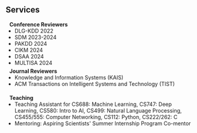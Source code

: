 ## Services

<h4 style="margin:0 10px 0;">Conference Reviewers</h4>

<ul style="margin:0 0 5px;">
  <li>DLG-KDD 2022</li>
  <li>SDM 2023-2024</li>
  <li>PAKDD 2024</li>
  <li>CIKM 2024</li>
  <li>DSAA 2024</li>
  <li>MULTISA 2024</li>
</ul>

<h4 style="margin:0 10px 0;">Journal Reviewers</h4>

<ul style="margin:0 0 20px;">
  <li>Knowledge and Information Systems (KAIS)</li>
  <li>ACM Transactions on Intelligent Systems and Technology (TIST)</li>
</ul>

<h4 style="margin:0 10px 0;">Teaching</h4>
<ul style="margin:0 0 20px;">
  <li>Teaching Assistant for CS688: Machine Learning, CS747: Deep Learning, CS580: Intro to AI, CS499: Natural Language Processing, CS455/555: Computer Networking, CS112: Python, CS222/262: C</li>
  <li>Mentoring: Aspiring Scientists' Summer Internship Program Co-mentor</li>
</ul>


